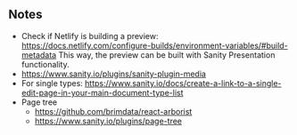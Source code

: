 ## Notes

- Check if Netlify is building a preview: https://docs.netlify.com/configure-builds/environment-variables/#build-metadata
  This way, the preview can be built with Sanity Presentation functionality.
- https://www.sanity.io/plugins/sanity-plugin-media
- For single types: https://www.sanity.io/docs/create-a-link-to-a-single-edit-page-in-your-main-document-type-list
- Page tree
  - https://github.com/brimdata/react-arborist
  - https://www.sanity.io/plugins/page-tree
